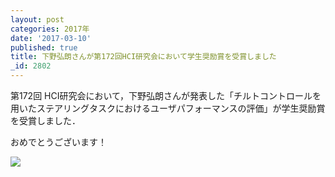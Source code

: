 ```yaml
---
layout: post
categories: 2017年
date: '2017-03-10'
published: true
title: 下野弘朗さんが第172回HCI研究会において学生奨励賞を受賞しました
_id: 2802
---
```

第172回 HCI研究会において，下野弘朗さんが発表した「チルトコントロールを用いたステアリングタスクにおけるユーザパフォーマンスの評価」が学生奨励賞を受賞しました．

おめでとうございます！

![](https://lh3.googleusercontent.com/FZK2E8V1kSK0Di48mV-9RXB97Jcufm561gl8_irrD8YBL96cfmMF9HhTBJ4F9mzhXECWNnsXigYeLAimObqlLowmjhpcfLfBp5rukspYthp4WMjRrq10DN4MspIT04AROpRHWrB_qhRp3y7f4T1i9HxNB0BUVb13YBvIy-15UmvXJ3GoRoHqdSUBiO7u_rgXuZ80ilt2P3RiQ1FNEOJpQF38CT8YpchoSN3a_8sRp2A-dUTeKVBUPKZngiA_Oh3LRM7Dww_l0qyCbjVZdH2m_OU8vbfaPRJuUH9EEK6INaEGRr3N5G0FnywbnOmMPeJO_DNAUwBQzlpG3FuY78-uSEicKL_sCLm1wYwDw4b0VM0cVNgGrV6JVhTpDNdENeCY69nU0rkD-8jLBwWnj9-TOJ5w_86einLs-gYSXdRV_oe0o8sg7C47RDIkn3ETwceqGX_12o862WvCQTu6vsz0XK-M9Pb61d6QyN1jlWskT9q43vbh1A3vAxFPYc5ukcTfcB7pwT_9ReujyRhE65z6spOGrqFcb_YWeMwCS1QTIQV-lri-V0Y62VGyCv1fbIk2xbcbI5zZ7VKLSWk5dX3slf1kjhgSM9aB-uKYAA2K3N74RKGp6bO5vA=w500)

